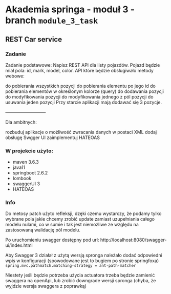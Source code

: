 # Akademia springa - moduł 3 - branch `module_3_task`

## REST Car service

### Zadanie

Zadanie podstawowe:
Napisz REST API dla listy pojazdów. Pojazd będzie miał pola: id, mark, model, color.
API które będzie obsługiwało metody webowe:

do pobierania wszystkich pozycji
do pobierania elementu po jego id
do pobierania elementów w określonym kolorze (query)
do dodawania pozycji
do modyfikowania pozycji
do modyfikowania jednego z pól pozycji
do usuwania jeden pozycji
Przy starcie aplikacji mają dodawać się 3 pozycje.

—————————

Dla ambitnych:

rozbuduj aplikacje o możliwość zwracania danych w postaci XML
dodaj obsługę Swgger UI
zaimplementuj HATEOAS

### W projekcie użyto:

* maven 3.6.3
* java11
* springboot 2.6.2
* lombook
* swaggerUI 3
* HATEOAS

### Info

Do metosy patch użyto refleksji, dzęki czemu wystarczy, że podamy tylko wybrane pola jakie chcemy zrobić update zamiast 
uzupełniania całego modelu nulami, co w sumie i tak jest niemożliwe ze względu na zastosowaną walidację pól modelu.

Po uruchomieniu swagger dostępny pod url: http://localhost:8080/swagger-ui/index.html

Aby Swagger 3 działał z użytą wersją spronga należało dodać odpowiedni wpis w konfiguracji (spowodowane jest to bugiem po stronie 
springfoxa)   
`spring.mvc.pathmatch.matching-strategy = ant-path-matcher` 

Niestety jeśli będzie potrzeba użycia actuatora trzeba będzie zamienić swaggera na openApi, lub zrobić downgrade wersji spronga (chyba, 
że wyjdzie wersja swaggera z poprawką)
